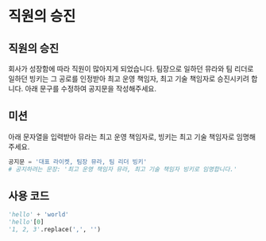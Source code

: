 # 직원의 승진

## 직원의 승진

회사가 성장함에 따라 직원이 많아지게 되었습니다. 팀장으로 일하던 뮤라와 팀 리더로 일하던 빙키는 그 공로를 인정받아 최고 운영 책임자, 최고 기술 책임자로 승진시키려 합니다. 아래 문구를 수정하여 공지문을 작성해주세요.

## 미션

아래 문자열을 입력받아 뮤라는 최고 운영 책임자로, 빙키는 최고 기술 책임자로 임명해주세요.
```python
공지문 = '대표 라이켓, 팀장 뮤라, 팀 리더 빙키'
# 공지하려는 문장: '최고 운영 책임자 뮤라, 최고 기술 책임자 빙키로 임명합니다.'
```

## 사용 코드

```python
'hello' + 'world'
'hello'[0]
'1, 2, 3'.replace(',', '')
```